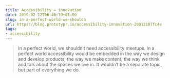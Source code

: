 ```yaml
---
title: Accessibility = innovation
date: 2019-02-12T06:46:19+01:00
slug: in-a-perfect-world-we-shouldn
url: https://blog.prototypr.io/accessibility-innovation-20912107fc4e
tags:
- accessibility
---
```

> In a perfect world, we shouldn’t need accessibility meetups. In a perfect world accessibility would be embedded in the way we design and develop products; the way we make content; the way we think and talk about the spaces we live in. It wouldn’t be a separate topic, but part of everything we do.
